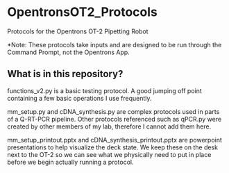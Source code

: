 # OpentronsOT2_Protocols
Protocols for the Opentrons OT-2 Pipetting Robot

*Note: These protocols take inputs and are designed to be run through the Command Prompt, not the Opentrons App. 

## What is in this repository?

functions_v2.py is a basic testing protocol. A good jumping off point containing a few basic operations I use frequently. 

mm_setup.py and cDNA_synthesis.py are complex protocols used in parts of a Q-RT-PCR pipeline. Other protocols referenced such as qPCR.py were created by other members of my lab, therefore I cannot add them here. 

mm_setup_printout.pptx and cDNA_synthesis_printout.pptx are powerpoint presentations to help visualize the deck state. We keep these on the desk next to the OT-2 so we can see what we physically need to put in place before we begin actually running a protocol. 
